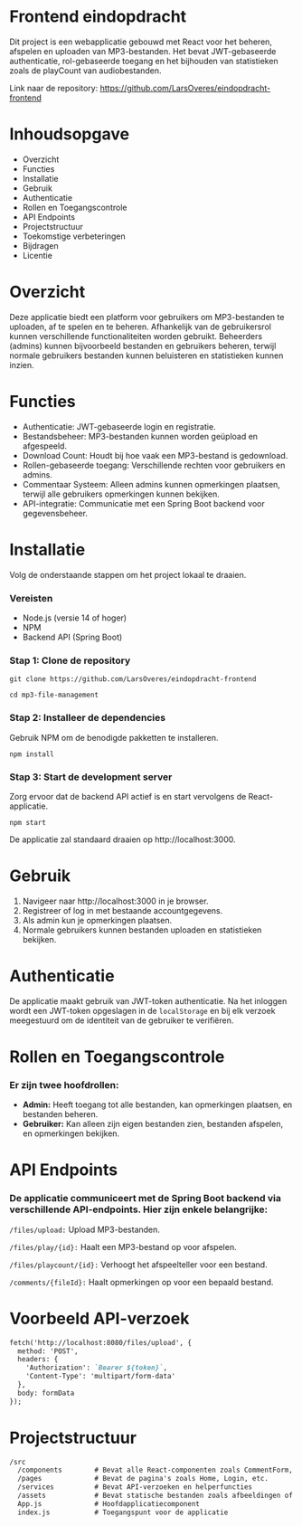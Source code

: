 # Frontend eindopdracht

Dit project is een webapplicatie gebouwd met React voor het beheren, afspelen en uploaden van MP3-bestanden. Het bevat
JWT-gebaseerde authenticatie, rol-gebaseerde toegang en het bijhouden van statistieken zoals de playCount van
audiobestanden.

Link naar de repository: https://github.com/LarsOveres/eindopdracht-frontend

# Inhoudsopgave
- Overzicht
- Functies
- Installatie
- Gebruik
- Authenticatie
- Rollen en Toegangscontrole
- API Endpoints
- Projectstructuur
- Toekomstige verbeteringen
- Bijdragen
- Licentie

# Overzicht

Deze applicatie biedt een platform voor gebruikers om MP3-bestanden te uploaden, af te spelen en te beheren.
Afhankelijk van de gebruikersrol kunnen verschillende functionaliteiten worden gebruikt. Beheerders (admins) kunnen
bijvoorbeeld bestanden en gebruikers beheren, terwijl normale gebruikers bestanden kunnen beluisteren en statistieken
kunnen inzien.

# Functies

- Authenticatie: JWT-gebaseerde login en registratie.
- Bestandsbeheer: MP3-bestanden kunnen worden geüpload en afgespeeld.
- Download Count: Houdt bij hoe vaak een MP3-bestand is gedownload.
- Rollen-gebaseerde toegang: Verschillende rechten voor gebruikers en admins.
- Commentaar Systeem: Alleen admins kunnen opmerkingen plaatsen, terwijl alle gebruikers opmerkingen kunnen bekijken.
- API-integratie: Communicatie met een Spring Boot backend voor gegevensbeheer.

# Installatie

Volg de onderstaande stappen om het project lokaal te draaien.

### **Vereisten**

- Node.js (versie 14 of hoger)
- NPM
- Backend API (Spring Boot)

### **Stap 1: Clone de repository**

`git clone https://github.com/LarsOveres/eindopdracht-frontend`

`cd mp3-file-management`

### Stap 2: Installeer de dependencies

Gebruik NPM om de benodigde pakketten te installeren.

`npm install`

### Stap 3: Start de development server

Zorg ervoor dat de backend API actief is en start vervolgens de React-applicatie.

`npm start`

De applicatie zal standaard draaien op http://localhost:3000.

# Gebruik

1. Navigeer naar http://localhost:3000 in je browser.
2. Registreer of log in met bestaande accountgegevens.
3. Als admin kun je opmerkingen plaatsen.
4. Normale gebruikers kunnen bestanden uploaden en statistieken bekijken.

# Authenticatie

De applicatie maakt gebruik van JWT-token authenticatie. Na het inloggen wordt een JWT-token opgeslagen in de
`localStorage` en bij elk verzoek meegestuurd om de identiteit van de gebruiker te verifiëren.

# Rollen en Toegangscontrole

### Er zijn twee hoofdrollen:

- **Admin:** Heeft toegang tot alle bestanden, kan opmerkingen plaatsen, en bestanden beheren.
- **Gebruiker:** Kan alleen zijn eigen bestanden zien, bestanden afspelen, en opmerkingen bekijken.

# API Endpoints

### De applicatie communiceert met de Spring Boot backend via verschillende API-endpoints. Hier zijn enkele belangrijke:

`/files/upload:` Upload MP3-bestanden.

`/files/play/{id}:` Haalt een MP3-bestand op voor afspelen.

`/files/playcount/{id}:` Verhoogt het afspeelteller voor een bestand.

`/comments/{fileId}:` Haalt opmerkingen op voor een bepaald bestand.

# Voorbeeld API-verzoek

```markdown
fetch('http://localhost:8080/files/upload', {
  method: 'POST',
  headers: {
    'Authorization': `Bearer ${token}`,
    'Content-Type': 'multipart/form-data'
  },
  body: formData
});
```

# Projectstructuur

```markdown
/src
  /components        # Bevat alle React-componenten zoals CommentForm, FileDetails, etc.
  /pages             # Bevat de pagina's zoals Home, Login, etc.
  /services          # Bevat API-verzoeken en helperfuncties
  /assets            # Bevat statische bestanden zoals afbeeldingen of logo's
  App.js             # Hoofdapplicatiecomponent
  index.js           # Toegangspunt voor de applicatie
```